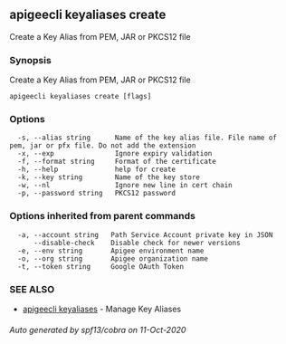 ## apigeecli keyaliases create

Create a Key Alias from PEM, JAR or PKCS12 file

### Synopsis

Create a Key Alias from PEM, JAR or PKCS12 file

```
apigeecli keyaliases create [flags]
```

### Options

```
  -s, --alias string      Name of the key alias file. File name of pem, jar or pfx file. Do not add the extension
  -x, --exp               Ignore expiry validation
  -f, --format string     Format of the certificate
  -h, --help              help for create
  -k, --key string        Name of the key store
  -w, --nl                Ignore new line in cert chain
  -p, --password string   PKCS12 password
```

### Options inherited from parent commands

```
  -a, --account string   Path Service Account private key in JSON
      --disable-check    Disable check for newer versions
  -e, --env string       Apigee environment name
  -o, --org string       Apigee organization name
  -t, --token string     Google OAuth Token
```

### SEE ALSO

* [apigeecli keyaliases](apigeecli_keyaliases.md)	 - Manage Key Aliases

###### Auto generated by spf13/cobra on 11-Oct-2020
